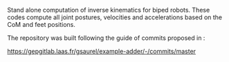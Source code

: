 Stand alone computation of inverse kinematics for biped robots. These codes compute all joint postures, velocities and accelerations based on the CoM and feet positions.



The repository was built following the guide of commits proposed in :

https://gepgitlab.laas.fr/gsaurel/example-adder/-/commits/master